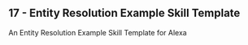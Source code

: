 17 - Entity Resolution Example Skill Template
---

An Entity Resolution Example Skill Template for Alexa